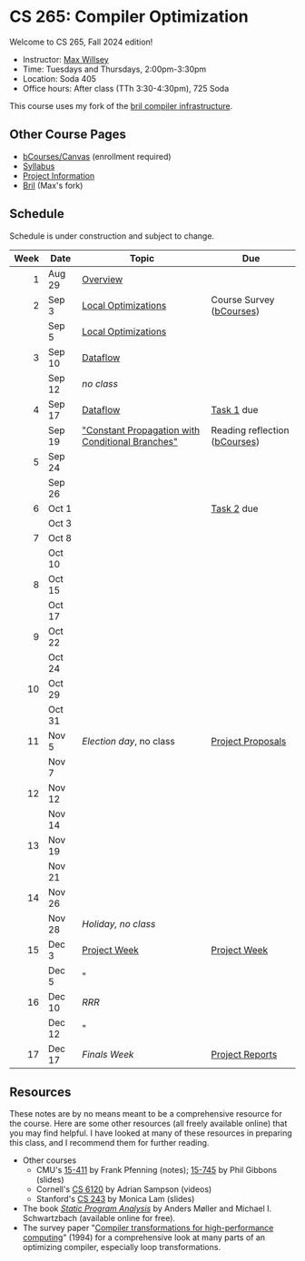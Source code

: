 # CS 265: Compiler Optimization

Welcome to CS 265, Fall 2024 edition!

- Instructor: [Max Willsey](https://mwillsey.com)
- Time: Tuesdays and Thursdays, 2:00pm-3:30pm 
- Location: Soda 405
- Office hours: After class (TTh 3:30-4:30pm), 725 Soda

This course uses my fork
 of the [bril compiler infrastructure](https://github.com/mwillsey/bril/).


## Other Course Pages

- [bCourses/Canvas](https://bcourses.berkeley.edu/courses/1538171) (enrollment required)
- [Syllabus](./syllabus.md)
- [Project Information](./project.md)
- [Bril](https://github.com/mwillsey/bril/) (Max's fork)

## Schedule 

Schedule is under construction and subject to change.

| Week | Date   | Topic                                                                                             | Due                                                 |
|-----:|--------|---------------------------------------------------------------------------------------------------|-----------------------------------------------------|
|    1 | Aug 29 | [Overview](lessons/00-overview.md)                                                                |                                                     |
|    2 | Sep 3  | [Local Optimizations](lessons/01-local-opt.md)                                                    | Course Survey ([bCourses][])                        |
|      | Sep 5  | [Local Optimizations](lessons/01-local-opt.md)                                                    |                                                     |
|    3 | Sep 10 | [Dataflow](lessons/02-dataflow.md)                                                                |                                                     |
|      | Sep 12 | _no class_                                                                                        |                                                     |
|    4 | Sep 17 | [Dataflow](lessons/02-dataflow.md)                                                                | [Task 1](lessons/01-local-opt.md#task) due          |
|      | Sep 19 | ["Constant Propagation with Conditional Branches"](./reading/sparse-conditional-constant-prop.md) | Reading reflection ([bCourses][])                   |
|    5 | Sep 24 |                                                                                                   |                                                     |
|      | Sep 26 |                                                                                                   |                                                     |
|    6 | Oct 1  |                                                                                                   | [Task 2](lessons/02-dataflow.md#task) due           |
|      | Oct 3  |                                                                                                   |                                                     |
|    7 | Oct 8  |                                                                                                   |                                                     |
|      | Oct 10 |                                                                                                   |                                                     |
|    8 | Oct 15 |                                                                                                   |                                                     |
|      | Oct 17 |                                                                                                   |                                                     |
|    9 | Oct 22 |                                                                                                   |                                                     |
|      | Oct 24 |                                                                                                   |                                                     |
|   10 | Oct 29 |                                                                                                   |                                                     |
|      | Oct 31 |                                                                                                   |                                                     |
|   11 | Nov 5  | _Election day_, no class                                                                          | [Project Proposals](./project.md#project-proposals) |
|      | Nov 7  |                                                                                                   |                                                     |
|   12 | Nov 12 |                                                                                                   |                                                     |
|      | Nov 14 |                                                                                                   |                                                     |
|   13 | Nov 19 |                                                                                                   |                                                     |
|      | Nov 21 |                                                                                                   |                                                     |
|   14 | Nov 26 |                                                                                                   |                                                     |
|      | Nov 28 | _Holiday, no class_                                                                               |                                                     |
|   15 | Dec 3  | [Project Week](./project.md#project-week)                                                         | [Project Week](./project.md#project-week)           |
|      | Dec 5  | "                                                                                                 |                                                     |
|   16 | Dec 10 | _RRR_                                                                                             |                                                     |
|      | Dec 12 | "                                                                                                 |                                                     |
|   17 | Dec 17 | _Finals Week_                                                                                     | [Project Reports](./project.md#project-report)      |

## Resources

These notes are by no means meant to be a comprehensive resource for the course.
Here are some other resources
 (all freely available online)
 that you may find helpful.
I have looked at many of these resources in preparing this class,
 and I recommend them for further reading.

- Other courses
  - CMU's
     [15-411](https://www.cs.cmu.edu/~fp/courses/15411-f14/schedule.html) by Frank Pfenning (notes);
     [15-745](http://www.cs.cmu.edu/afs/cs/academic/class/15745-s19/www/syllabus.html) by Phil Gibbons (slides)
  - Cornell's [CS 6120](https://www.cs.cornell.edu/courses/cs6120/) 
    by Adrian Sampson (videos)
  - Stanford's [CS 243](https://suif.stanford.edu/~courses/cs243/)
    by Monica Lam (slides)
- The book _[Static Program Analysis](https://cs.au.dk/~amoeller/spa/)_  by Anders Møller and Michael I. Schwartzbach 
  (available online for free).
- The survey paper "[Compiler transformations for high-performance computing](https://dl.acm.org/doi/10.1145/197405.197406)" (1994)
  for a comprehensive look at many parts of an optimizing compiler, especially loop transformations.

[bCourses]: https://bcourses.berkeley.edu/courses/1538171